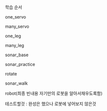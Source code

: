 학습 순서

one_servo

many_servo

one_leg

many_leg

sonar_base

sonar_practice

rotate

sonar_walk

robot(최종 빈내용 자기만의 로봇을 알아서채우도록함)

테스트할것 : 완성은 했으나 로봇에 넣어보지 않은것
